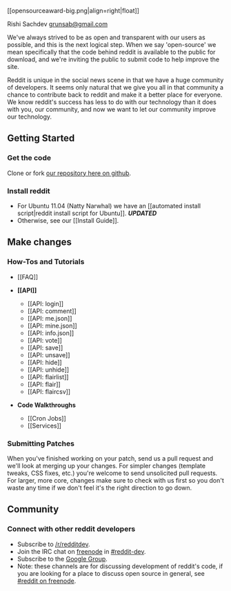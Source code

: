 

[[opensourceaward-big.png|align=right|float]]


Rishi Sachdev
grunsab@gmail.com


We've always strived to be as open and transparent with our users as possible, and this is the next logical step. When we say 'open-source' we mean specifically that the code behind reddit is available to the public for download, and we're inviting the public to submit code to help improve the site.

Reddit is unique in the social news scene in that we have a huge community of developers. It seems only natural that we give you all in that community a chance to contribute back to reddit and make it a better place for everyone. We know reddit's success has less to do with our technology than it does with you, our community, and now we want to let our community improve our technology. 

## Getting Started

### Get the code
Clone or fork [our repository here on github](http://github.com/reddit/reddit).

### Install reddit
* For Ubuntu 11.04 (Natty Narwhal) we have an [[automated install script|reddit install script for Ubuntu]]. ***UPDATED***
* Otherwise, see our [[Install Guide]].

## Make changes
### How-Tos and Tutorials
- [[FAQ]]
- **[[API]]**
    - [[API: login]]
    - [[API: comment]]
    - [[API: me.json]]
    - [[API: mine.json]]
    - [[API: info.json]]
    - [[API: vote]]
    - [[API: save]]
    - [[API: unsave]]
    - [[API: hide]]
    - [[API: unhide]]
    - [[API: flairlist]]
    - [[API: flair]]
    - [[API: flaircsv]]

- **Code Walkthroughs**
    - [[Cron Jobs]]
    - [[Services]]

### Submitting Patches
When you've finished working on your patch, send us a pull request and we'll look at merging up your changes. For simpler changes (template tweaks, CSS fixes, etc.) you're welcome to send unsolicited pull requests. For larger, more core, changes make sure to check with us first so you don't waste any time if we don't feel it's the right direction to go down.

## Community
### Connect with other reddit developers
* Subscribe to [/r/redditdev](http://www.reddit.com/r/redditdev).
* Join the IRC chat on [freenode](http://www.freenode.net/) in [#reddit-dev](irc://irc.freenode.net/reddit-dev).
* Subscribe to the [Google Group](http://groups.google.com/group/reddit-dev).
* Note: these channels are for discussing development of reddit's code, if you are looking for a place to discuss open source in general, see [#reddit on freenode](irc://irc.freenode.net/reddit). 
